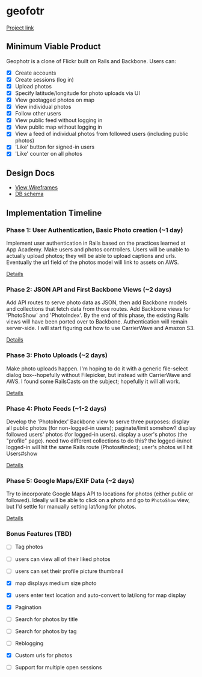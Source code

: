 # geofotr

[Project link][project_link]

[project_link]: http://www.geofotr.com

## Minimum Viable Product
Geophotr is a clone of Flickr built on Rails and Backbone. Users can:

- [x] Create accounts
- [x] Create sessions (log in)
- [x] Upload photos
- [x] Specify latitude/longitude for photo uploads via UI
- [x] View geotagged photos on map
- [x] View individual photos
- [x] Follow other users
- [x] View public feed without logging in
- [x] View public map without logging in
- [x] View a feed of individual photos from followed users (including public photos)
- [x] 'Like' button for signed-in users
- [x] 'Like' counter on all photos

## Design Docs
* [View Wireframes][views]
* [DB schema][schema]

[views]: ./docs/views.md
[schema]: ./docs/schema.md

## Implementation Timeline

### Phase 1: User Authentication, Basic Photo creation (~1 day)
Implement user authentication in Rails based on the practices learned at
App Academy. Make users and photos controllers. Users will be unable to actually
upload photos; they will be able to upload captions and urls. Eventually the url
field of the photos model will link to assets on AWS.

[Details][phase-one]

### Phase 2: JSON API and First Backbone Views (~2 days)
Add API routes to serve photo data as JSON, then add Backbone models and
collections that fetch data from those routes. Add Backbone
views for 'PhotoShow' and 'PhotoIndex'. By the end of this
phase, the existing Rails views will have been ported over to Backbone.
Authentication will remain server-side. I will start figuring out how to use
CarrierWave and Amazon S3.

[Details][phase-two]

### Phase 3: Photo Uploads (~2 days)
Make photo uploads happen. I'm hoping to do it with a generic file-select
dialog box--hopefully without Filepicker, but instead with CarrierWave and AWS.
I found some RailsCasts on the subject; hopefully it will all work.

[Details][phase-three]

### Phase 4: Photo Feeds (~1-2 days)
Develop the 'PhotoIndex' Backbone view to serve three purposes:
  display all public photos (for non-logged-in users);
    paginate/limit somehow?
  display followed users' photos (for logged-in users).
  display a user's photos (the "profile" page).
    need two different collections to do this? the logged-in/not logged-in will
    hit the same Rails route (Photos#index); user's photos will hit Users#show


[Details][phase-four]

### Phase 5: Google Maps/EXIF Data (~2 days)
Try to incorporate Google Maps API to locations for photos (either public or
followed). Ideally will be able to click on a photo and go to `PhotoShow` view,
but I'd settle for manually setting lat/long for photos.

[Details][phase-five]

### Bonus Features (TBD)
- [ ] Tag photos
- [ ] users can view all of their liked photos
- [ ] users can set their profile picture thumbnail
- [x] map displays medium size photo
- [x] users enter text location and auto-convert to lat/long for map display
- [x] Pagination
- [ ] Search for photos by title
- [ ] Search for photos by tag
- [ ] Reblogging
- [x] Custom urls for photos
- [ ] Support for multiple open sessions


[phase-one]: ./docs/phases/phase1.md
[phase-two]: ./docs/phases/phase2.md
[phase-three]: ./docs/phases/phase3.md
[phase-four]: ./docs/phases/phase4.md
[phase-five]: ./docs/phases/phase5.md

